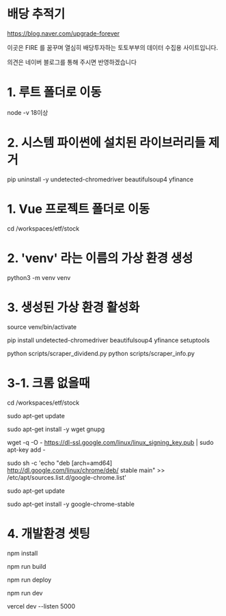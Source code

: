 # 배당 추적기

https://blog.naver.com/upgrade-forever

이곳은 FIRE 를 꿈꾸며 열심히 배당투자하는 토토부부의 데이터 수집용 사이트입니다.

의견은 네이버 블로그를 통해 주시면 반영하겠습니다


# 1. 루트 폴더로 이동

node -v 18이상

# 2. 시스템 파이썬에 설치된 라이브러리들 제거

pip uninstall -y undetected-chromedriver beautifulsoup4 yfinance

# 1. Vue 프로젝트 폴더로 이동

cd /workspaces/etf/stock

# 2. 'venv' 라는 이름의 가상 환경 생성

python3 -m venv venv

# 3. 생성된 가상 환경 활성화

source venv/bin/activate

pip install undetected-chromedriver beautifulsoup4 yfinance setuptools

python scripts/scraper_dividend.py
python scripts/scraper_info.py

# 3-1. 크롬 없을때

cd /workspaces/etf/stock

sudo apt-get update

sudo apt-get install -y wget gnupg

wget -q -O - https://dl-ssl.google.com/linux/linux_signing_key.pub | sudo apt-key add -

sudo sh -c 'echo "deb [arch=amd64] http://dl.google.com/linux/chrome/deb/ stable main" >> /etc/apt/sources.list.d/google-chrome.list'

sudo apt-get update

sudo apt-get install -y google-chrome-stable

# 4. 개발환경 셋팅

npm install

npm run build

npm run deploy

npm run dev

vercel dev --listen 5000
